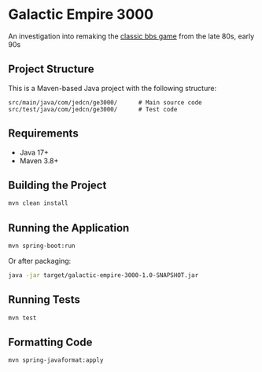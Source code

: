 # Galactic Empire 3000

An investigation into remaking the [classic bbs game] from the late 80s, early 90s

## Project Structure

This is a Maven-based Java project with the following structure:

```
src/main/java/com/jedcn/ge3000/      # Main source code
src/test/java/com/jedcn/ge3000/      # Test code
```

## Requirements

- Java 17+
- Maven 3.8+

## Building the Project

```bash
mvn clean install
```

## Running the Application

```bash
mvn spring-boot:run
```

Or after packaging:

```bash
java -jar target/galactic-empire-3000-1.0-SNAPSHOT.jar
```

## Running Tests

```bash
mvn test
```

## Formatting Code

```bash
mvn spring-javaformat:apply
```

[classic bbs game]: https://wiki.mbbsemu.com/doku.php?id=modules:mbmgemp